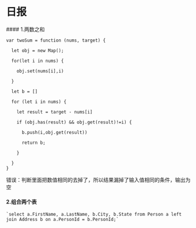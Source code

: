 <h1>日报</h1>
#### 1.两数之和

```
var twoSum = function (nums, target) {

  let obj = new Map();

  for(let i in nums) {

​    obj.set(nums[i],i)

  }

  let b = []

  for (let i in nums) {

​    let result = target - nums[i]

​    if (obj.has(result) && obj.get(result)!=i) {

​      b.push(i,obj.get(result))

​      return b;

​    }

  }
}
```

错误：判断里面把数值相同的去掉了，所以结果漏掉了输入值相同的条件，输出为空

#### 2.组合两个表

```
`select a.FirstName, a.LastName, b.City, b.State from Person a left join Address b on a.PersonId = b.PersonId;`
```

